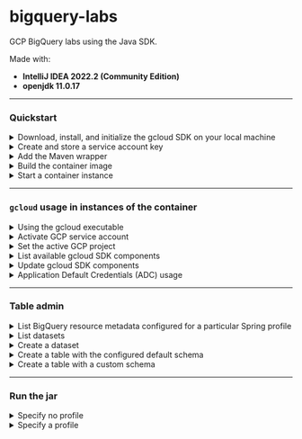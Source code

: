 # bigquery-labs

GCP BigQuery labs using the Java SDK.

Made with:
- **IntelliJ IDEA 2022.2 (Community Edition)**
- **openjdk 11.0.17**


---


### Quickstart

<details>
<summary>Download, install, and initialize the gcloud SDK on your local machine</summary>

Refer to the <a href="https://cloud.google.com/sdk/docs/install#other_installation_options">`gcloud` CLI documentation</a> to complete this step.

Install the `gcloud` SDK to the user's home directory (e.g., `/Users/USERNAME/google-cloud-sdk`). 

When it's finished installing, add the `gcloud` executable to your system's `$PATH` and run the command:

```shell
gcloud init
```

</details>


<details>
<summary>Create and store a service account key</summary>

The `Dockerfile` of this project will map the directory:

`/Users/USERNAME/.config/gcloud`

to a volume on the container instance: 

`/root/.config/gcloud`

so that the **_service account key_** and **_application default credentials_** used locally are also available for the container instance.

Read <a href="https://cloud.google.com/iam/docs/keys-create-delete#iam-service-account-keys-create-gcloud">here</a> for more information about creating service account keys.

### macOS

Store the service account key at the location:

`/Users/USERNAME/.config/gcloud`

**Replace the following**:

- `USERNAME`: the current user's username

e.g.,

`/Users/squidmin/.config/gcloud/sa-private-key.json`

### Windows

TBD

</details>


<details>
<summary>Add the Maven wrapper</summary>

Ensure that Maven is already installed on the machine that will run the container.

In the root of this project, run the command:

```shell
mvn wrapper:wrapper
```

Read <a href="https://maven.apache.org/install.html">here</a> for more information about installing Maven.

</details>


<details>
<summary>Build the container image</summary>

```shell
docker build -t bigquery-labs .
```

</details>


<details>
<summary>Start a container instance</summary>

```shell
docker run \
  --rm -it \
  -e GCP_PROJECT_ID=PROJECT_ID \
  -v $HOME/.config/gcloud:/root/.config/gcloud \
  -v $HOME/.m2:/root/.m2 \
  bigquery-labs
```

**Replace the following**:
- `PROJECT_ID`: the project ID for the target GCP project.

Example with `lofty-root-305785` as the `GCP_PROJECT_ID`:

```shell
docker run \
  --rm -it \
  -e GCP_PROJECT_ID=lofty-root-305785 \
  -v $HOME/.config/gcloud:/root/.config/gcloud \
  -v $HOME/.m2:/root/.m2 \
  bigquery-labs
```

</details>


---


### `gcloud` usage in instances of the container

<details>
<summary>Using the gcloud executable</summary>

<blockquote>
<strong><i>Note</i></strong>: In the container image, the absolute path of the <code>gcloud</code> executable is assigned to the <code>$GCLOUD</code> environment variable.
<br/>
The below example demonstrates how to use this environment variable to execute <code>gcloud</code> commands:
<br/><br/>
<code>$GCLOUD auth activate-service-account --key-file=${GOOGLE_APPLICATION_CREDENTIALS}</code>
<br/><br/>
Instead of typing the absolute path, as in
<br/><br/>
<code>/usr/local/google-cloud-sdk/bin/gcloud</code>
<br/><br/>
run <code>gcloud</code> commands using this environment variable.
</blockquote>

</details>


<details>
<summary>Activate GCP service account</summary>

The container image stores the user's service account key in the `GOOGLE_APPLICATION_CREDENTIALS` environment variable, so the user can activate their service account using the below command:

```shell
$GCLOUD auth activate-service-account --key-file=${GOOGLE_APPLICATION_CREDENTIALS}
```

</details>


<details>
<summary>Set the active GCP project</summary>

```shell
$GCLOUD config set project ${GCP_PROJECT_ID}
```

`GCP_PROJECT_ID` is the same project ID passed via the `docker run` command when starting the container.

</details>


<details>
<summary>List available gcloud SDK components</summary>

```shell
$GCLOUD components list
```

</details>


<details>
<summary>Update gcloud SDK components</summary>

```shell
$GCLOUD components update
```

</details>


<details>
<summary>Application Default Credentials (ADC) usage</summary>

In an interactive container instance, run the following commands:

```shell
$GCLOUD auth login
$GCLOUD auth application-default login
```

</details>


---


### Table admin

<details>
<summary>List BigQuery resource metadata configured for a particular Spring profile</summary>

```shell
./mvnw \
  -Dtest=BigQueryAdminClientIntegrationTest#echoDefaultBigQueryResourceMetadata \
  test -P PROFILE_NAME \
  -DprojectId="PROJECT_ID"
```

**Replace the following**:
- `PROFILE_NAME`: the name of the profile to activate for the method execution.

For example, assuming the name of the profile to activate is `integration`:

```shell
./mvnw \
  -Dtest=BigQueryAdminClientIntegrationTest#echoDefaultBigQueryResourceMetadata \
  test -P integration \
  -DprojectId="lofty-root-378503"
```

The `-DargLine` parameter can also indicate the profile to activate.

```shell
./mvnw \
  -DargLine="-Dspring.profiles.active=PROFILE_NAME" \
  -Dtest=BigQueryAdminClientIntegrationTest#echoDefaultBigQueryResourceMetadata \
  test \
  -DprojectId="PROJECT_ID"
```

**Replace the following**:
- `PROFILE_NAME`: the name of the profile to activate.

For example, assuming the name of the profile to activate is `integration`:

```shell
./mvnw \
  -DargLine="-Dspring.profiles.active=integration" \
  -Dtest=BigQueryAdminClientIntegrationTest#echoDefaultBigQueryResourceMetadata \
  test \
  -DprojectId="lofty-root-378503"
```

</details>


<details>
<summary>List datasets</summary>

```shell
./mvnw \
  -Dtest=BigQueryAdminClientIntegrationTest#listDatasets \
  test -P PROFILE_NAME \
  -projectId="PROJECT_ID"
```

**Replace the following**:
- `PROJECT_ID`: the project ID of the GCP project to target.
- `PROFILE_NAME`: the name of the profile to activate.

Example:

```shell
./mvnw \
  -Dtest=BigQueryAdminClientIntegrationTest#listDatasets \
  test -P integration \
  -DprojectId="lofty-root-378503"
```

</details>


<details>
<summary>Create a dataset</summary>

```shell
./mvnw \
  -Dtest=BigQueryAdminClientIntegrationTest#createDataset \
  test -P integration \
  -DprojectId="PROJECT_ID" \
  -DdatasetName="DATASET_NAME"
```

**Replace the following**:
- `PROJECT_ID`: the project ID of the GCP project to target.
- `DATASET_NAME`: the name of the dataset to target.

Example:

```shell
./mvnw \
  -Dtest=BigQueryAdminClientIntegrationTest#createDataset \
  test -P integration \
  -DprojectId="lofty-root-378503" \
  -DdatasetName="test_dataset_123"
```

</details>


<details>
<summary>Create a table with the configured default schema</summary>

```shell
./mvnw \
  -Dtest=BigQueryAdminClientIntegrationTest#createTableWithDefaultSchema \
  test -P PROFILE_NAME \
  -DprojectId="PROJECT_ID" \
  -DdatasetName="DATASET_NAME" \
  -DtableName="TABLE_NAME"
```

**Replace the following**:
- `PROFILE_NAME`: the name of the profile to activate for the method execution.
- `PROJECT_ID`: the name of the GCP project ID to target.
- `DATASET_NAME`: the name of the BigQuery dataset to target.
- `TABLE_NAME`: the name of the BigQuery table to target.

Example using the `integration` profile:

```shell
./mvnw \
  -Dtest=BigQueryAdminClientIntegrationTest#createTableWithDefaultSchema \
  test -P integration \
  -DprojectId="lofty-root-378503" \
  -DdatasetName="test_dataset_123" \
  -DtableName="test_table_123"
```

</details>


<details>
<summary>Create a table with a custom schema</summary>

```shell
./mvnw \
  -Dtest=BigQueryAdminClientIntegrationTest#createTableWithCustomSchema \
  test -P PROFILE_NAME \
  -DprojectId="PROJECT_ID" \
  -DdatasetName="DATASET_NAME" \
  -DtableName="TABLE_NAME" \
  -Dschema="name_1,datatype_1;name_2,datatype_2;[...];name_n,datatype_n"
```

**Replace the following**:
- `PROFILE_NAME`: the name of the profile to activate for the method execution.
- `PROJECT_ID`: the name of the GCP project ID to target.
- `DATASET_NAME`: the name of the BigQuery dataset to target.
- `TABLE_NAME`: the name of the BigQuery table to target.

Example using the `integration` profile:

```shell
./mvnw \
  -Dtest=BigQueryAdminClientIntegrationTest#createTableWithCustomSchema \
  test -P integration \
  -DprojectId="lofty-root-378503" \
  -DdatasetName="test_dataset_123" \
  -DtableName="test_table_321" \
  -Dschema="id,string;client_name,string;active,bool;creation_timestamp,datetime;last_update_timestamp,datetime"
```

</details>


---


### Run the jar

<details>
<summary>Specify no profile</summary>

```shell
mvn spring-boot:run
```

</details>


<details>
<summary>Specify a profile</summary>

```shell
mvn spring-boot:run -Dspring-boot.run.profiles=local
```

</details>
